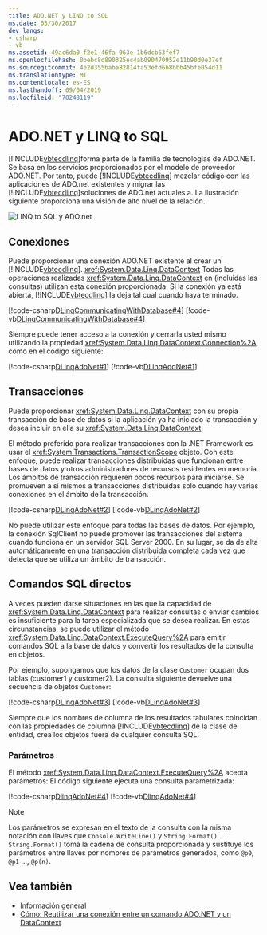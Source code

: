 ```yaml
---
title: ADO.NET y LINQ to SQL
ms.date: 03/30/2017
dev_langs:
- csharp
- vb
ms.assetid: 49ac6da0-f2e1-46fa-963e-1b6dcb63fef7
ms.openlocfilehash: 0bebc8d890325ec4ab090470952e11b90d0e37ef
ms.sourcegitcommit: 4e2d355baba82814fa53efd6b8bbb45bfe054d11
ms.translationtype: MT
ms.contentlocale: es-ES
ms.lasthandoff: 09/04/2019
ms.locfileid: "70248119"
---
```

# <a name="adonet-and-linq-to-sql"></a>ADO.NET y LINQ to SQL
[!INCLUDE[vbtecdlinq](../../../../../../includes/vbtecdlinq-md.md)]forma parte de la familia de tecnologías de ADO.NET. Se basa en los servicios proporcionados por el modelo de proveedor ADO.NET. Por tanto, puede [!INCLUDE[vbtecdlinq](../../../../../../includes/vbtecdlinq-md.md)] mezclar código con las aplicaciones de ADO.net existentes y migrar las [!INCLUDE[vbtecdlinq](../../../../../../includes/vbtecdlinq-md.md)]soluciones de ADO.net actuales a. La ilustración siguiente proporciona una visión de alto nivel de la relación.  
  
 ![LINQ to SQL y ADO.net](./media/dlinq-3.png "DLinq_3")  
  
## <a name="connections"></a>Conexiones  
 Puede proporcionar una conexión ADO.NET existente al crear un [!INCLUDE[vbtecdlinq](../../../../../../includes/vbtecdlinq-md.md)]. <xref:System.Data.Linq.DataContext> Todas las operaciones realizadas <xref:System.Data.Linq.DataContext> en (incluidas las consultas) utilizan esta conexión proporcionada. Si la conexión ya está abierta, [!INCLUDE[vbtecdlinq](../../../../../../includes/vbtecdlinq-md.md)] la deja tal cual cuando haya terminado.  
  
 [!code-csharp[DLinqCommunicatingWithDatabase#4](../../../../../../samples/snippets/csharp/VS_Snippets_Data/DLinqCommunicatingWithDatabase/cs/Program.cs#4)]
 [!code-vb[DLinqCommunicatingWithDatabase#4](../../../../../../samples/snippets/visualbasic/VS_Snippets_Data/DLinqCommunicatingWithDatabase/vb/Module1.vb#4)]  
  
 Siempre puede tener acceso a la conexión y cerrarla usted mismo utilizando la propiedad <xref:System.Data.Linq.DataContext.Connection%2A>, como en el código siguiente:  
  
 [!code-csharp[DLinqAdoNet#1](../../../../../../samples/snippets/csharp/VS_Snippets_Data/DLinqAdoNet/cs/Program.cs#1)]
 [!code-vb[DLinqAdoNet#1](../../../../../../samples/snippets/visualbasic/VS_Snippets_Data/DLinqAdoNet/vb/Module1.vb#1)]  
  
## <a name="transactions"></a>Transacciones  
 Puede proporcionar <xref:System.Data.Linq.DataContext> con su propia transacción de base de datos si la aplicación ya ha iniciado la transacción y desea incluir en ella su <xref:System.Data.Linq.DataContext>.  
  
 El método preferido para realizar transacciones con la .NET Framework es usar el <xref:System.Transactions.TransactionScope> objeto. Con este enfoque, puede realizar transacciones distribuidas que funcionan entre bases de datos y otros administradores de recursos residentes en memoria. Los ámbitos de transacción requieren pocos recursos para iniciarse. Se promueven a sí mismos a transacciones distribuidas solo cuando hay varias conexiones en el ámbito de la transacción.  
  
 [!code-csharp[DLinqAdoNet#2](../../../../../../samples/snippets/csharp/VS_Snippets_Data/DLinqAdoNet/cs/Program.cs#2)]
 [!code-vb[DLinqAdoNet#2](../../../../../../samples/snippets/visualbasic/VS_Snippets_Data/DLinqAdoNet/vb/Module1.vb#2)]  
  
 No puede utilizar este enfoque para todas las bases de datos. Por ejemplo, la conexión SqlClient no puede promover las transacciones del sistema cuando funciona en un servidor SQL Server 2000. En su lugar, se da de alta automáticamente en una transacción distribuida completa cada vez que detecta que se utiliza un ámbito de transacción.  
  
## <a name="direct-sql-commands"></a>Comandos SQL directos  
 A veces pueden darse situaciones en las que la capacidad de <xref:System.Data.Linq.DataContext> para realizar consultas o enviar cambios es insuficiente para la tarea especializada que se desea realizar. En estas circunstancias, se puede utilizar el método <xref:System.Data.Linq.DataContext.ExecuteQuery%2A> para emitir comandos SQL a la base de datos y convertir los resultados de la consulta en objetos.  
  
 Por ejemplo, supongamos que los datos de la clase `Customer` ocupan dos tablas (customer1 y customer2). La consulta siguiente devuelve una secuencia de objetos `Customer`:  
  
 [!code-csharp[DLinqAdoNet#3](../../../../../../samples/snippets/csharp/VS_Snippets_Data/DLinqAdoNet/cs/Program.cs#3)]
 [!code-vb[DLinqAdoNet#3](../../../../../../samples/snippets/visualbasic/VS_Snippets_Data/DLinqAdoNet/vb/Module1.vb#3)]  
  
 Siempre que los nombres de columna de los resultados tabulares coincidan con las propiedades de columna [!INCLUDE[vbtecdlinq](../../../../../../includes/vbtecdlinq-md.md)] de la clase de entidad, crea los objetos fuera de cualquier consulta SQL.  
  
### <a name="parameters"></a>Parámetros  
 El método <xref:System.Data.Linq.DataContext.ExecuteQuery%2A> acepta parámetros: El código siguiente ejecuta una consulta parametrizada:  
  
 [!code-csharp[DlinqAdoNet#4](../../../../../../samples/snippets/csharp/VS_Snippets_Data/DLinqAdoNet/cs/Program.cs#4)]
 [!code-vb[DlinqAdoNet#4](../../../../../../samples/snippets/visualbasic/VS_Snippets_Data/DLinqAdoNet/vb/Module1.vb#4)]  
  
> [!NOTE]
> Los parámetros se expresan en el texto de la consulta con la misma notación con llaves que `Console.WriteLine()` y `String.Format()`. `String.Format()` toma la cadena de consulta proporcionada y sustituye los parámetros entre llaves por nombres de parámetros generados, como `@p0`, `@p1` …, `@p(n)`.  
  
## <a name="see-also"></a>Vea también

- [Información general](background-information.md)
- [Cómo: Reutilizar una conexión entre un comando ADO.NET y un DataContext](how-to-reuse-a-connection-between-an-ado-net-command-and-a-datacontext.md)
